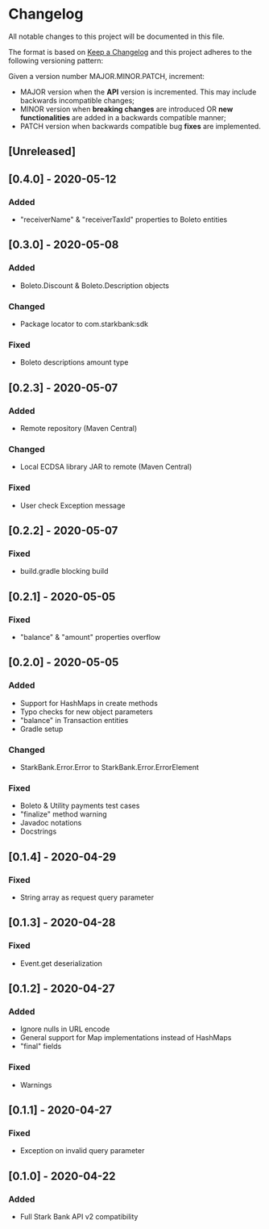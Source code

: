 # Changelog

All notable changes to this project will be documented in this file.

The format is based on [Keep a Changelog](https://keepachangelog.com/en/1.0.0/)
and this project adheres to the following versioning pattern:

Given a version number MAJOR.MINOR.PATCH, increment:

- MAJOR version when the **API** version is incremented. This may include backwards incompatible changes;
- MINOR version when **breaking changes** are introduced OR **new functionalities** are added in a backwards compatible manner;
- PATCH version when backwards compatible bug **fixes** are implemented.


## [Unreleased]

## [0.4.0] - 2020-05-12
### Added
- "receiverName" & "receiverTaxId" properties to Boleto entities

## [0.3.0] - 2020-05-08
### Added
- Boleto.Discount & Boleto.Description objects
### Changed
- Package locator to com.starkbank:sdk
### Fixed
- Boleto descriptions amount type

## [0.2.3] - 2020-05-07
### Added
- Remote repository (Maven Central)
### Changed
- Local ECDSA library JAR to remote (Maven Central)
### Fixed
- User check Exception message

## [0.2.2] - 2020-05-07
### Fixed
- build.gradle blocking build

## [0.2.1] - 2020-05-05
### Fixed
- "balance" & "amount" properties overflow

## [0.2.0] - 2020-05-05
### Added
- Support for HashMaps in create methods
- Typo checks for new object parameters
- "balance" in Transaction entities
- Gradle setup
### Changed
- StarkBank.Error.Error to StarkBank.Error.ErrorElement
### Fixed
- Boleto & Utility payments test cases
- "finalize" method warning
- Javadoc notations
- Docstrings

## [0.1.4] - 2020-04-29
### Fixed
- String array as request query parameter

## [0.1.3] - 2020-04-28
### Fixed
- Event.get deserialization

## [0.1.2] - 2020-04-27
### Added
- Ignore nulls in URL encode
- General support for Map implementations instead of HashMaps
- "final" fields 
### Fixed
- Warnings

## [0.1.1] - 2020-04-27
### Fixed
- Exception on invalid query parameter

## [0.1.0] - 2020-04-22
### Added
- Full Stark Bank API v2 compatibility
